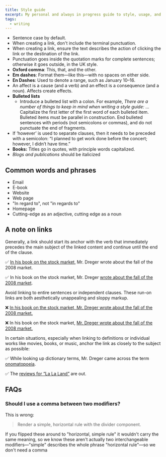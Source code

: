 ```yaml
---
title: Style guide
excerpt: My personal and always in progress guide to style, usage, and grammar for writing on the web.
tags:
  - writing
---
```


- Sentence case by default.
- When creating a link, don't include the terminal punctuation.
- When creating a link, ensure the text describes the action of clicking the link or the destination of the link.
- Punctuation goes inside the quotation marks for complete sentences; otherwise it goes outside, in the UK style.
- **Oxford comma**: This, that, and the other.
- **Em dashes**: Format them—like this—with no spaces on either side.
- **En Dashes**: Used to denote a range, such as January 10–16.
- An affect is a cause (and a verb) and an effect is a consequence (and a noun). Affects create effects.
- **Bulleted lists**
  - Introduce a bulleted list with a colon. For example, _There are a number of things to keep in mind when writing a style guide:_ ... Capitalize the first letter of the first word of each bulleted item. Bulleted items must be parallel in construction. End bulleted sentences with periods (not semicolons or commas), and do not punctuate the end of fragments.
- If ‘however’ is used to separate clauses, then it needs to be preceded with a semicolon: “I planned to get work done before the concert; however, I didn’t have time.”
- **Books:** Titles go in quotes, with principle words capitalized.
- _Blogs and publications_ should be italicized

## Common words and phrases

- Email
- E-book
- Website
- Web page
- "In regard to", not "in regards to"
- Homepage
- Cutting-edge as an adjective, cutting edge as a noun

## A note on links

Generally, a link should start its anchor with the verb that immediately precedes the main subject of the linked content and continue until the end of the clause.

✅ [In his book on the stock market](#), Mr. Dreger wrote about the fall of the 2008 market.

✅ In his book on the stock market, Mr. Dreger [wrote about the fall of the 2008 market](#).

Avoid linking to entire sentences or independent clauses. These run-on links are both aesthetically unappealing and sloppy markup.

❌ [In his book on the stock market, Mr. Dreger wrote about the fall of the 2008 market.](#)

❌ In his book on the stock market, [Mr. Dreger wrote about the fall of the 2008 market.]()

In certain situations, especially when linking to definitions or individual works like movies, books, or music, anchor the link as closely to the subject as possible:

✅ While looking up dictionary terms, Mr. Dreger came across the term [onomatopoeia](#).

✅ The [reviews for “La La Land”](#) are out.

## FAQs

### Should I use a comma between two modifiers?

This is wrong:

> Render a simple, horizontal rule with the divider component.

If you flipped these around to "horizontal, simple rule" it wouldn't carry the same meaning, so we know these aren't actually two interchangeable modifiers—"simple" describes the whole phrase "horizontal rule"—so we don't need a comma
